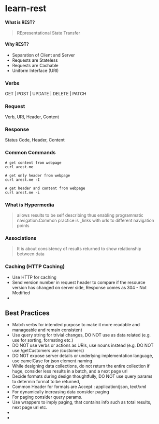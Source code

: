 # learn-rest

#### What is REST?
> REpresentational State Transfer

#### Why REST?
* Separation of Client and Server
* Requests are Stateless
* Requests are Cachable
* Uniform Interface (URI)
### Verbs
GET | POST | UPDATE | DELETE | PATCH

### Request 
Verb, URI, Header, Content 

### Response 
Status Code, Header,  Content

### Common Commands
```linux
# get content from webpage
curl arest.me

# get only header from webpage
curl arest.me -I

# get header and content from webpage
curl arest.me -i

```
### What is Hypermedia
> allows results to be self describing thus enabling programmatic navigation.Common practice is \_links with urls to different navigation points
> 
 
### Associations
> It is about consistency of results returned to show relationship between data


### Caching (HTTP Caching)
* Use HTTP for caching
* Send version number in request header to compare if the resource version has changed on server side, Response comes as 304 - Not Modified
* 

## Best Practices
* Match verbs for intended purpose to make it more readable and manageable and remain consistent
* Use query string for trivial changes, DO NOT use as data related (e.g. use for sorting, formating etc.)
* DO NOT use verbs or actions as URIs, use nouns instead (e.g. DO NOT use /getCustomers use /customers)
* DO NOT expose server details or underlying implementation language, use camelCase for json element naming
* While designing data collections, do not return the entire collection if huge, consider less results in a batch, and a next page url
* Decide formats during design thoughtfully, DO NOT use query params to determin format to be returned, 
* Common Header for formats are Accept : application/json, text/xml
* For dynamically increasing data consider paging
* For paging consider query params. 
* Use wrappers to imply paging, that contains info such as total results, next page url etc. 
* 
* 
